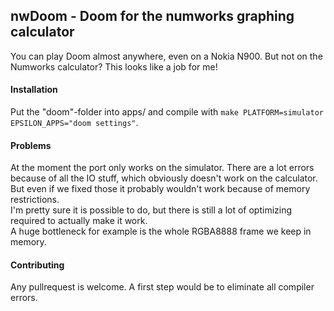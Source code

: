 ## nwDoom - Doom for the numworks graphing calculator

You can play Doom almost anywhere, even on a Nokia N900. But not on the Numworks calculator? This looks like a job for me! 


#### Installation

Put the "doom"-folder into apps/ and compile with `make PLATFORM=simulator EPSILON_APPS="doom settings"`.

#### Problems

At the moment the port only works on the simulator. There are a lot errors because of all the IO stuff, which obviously doesn't work on the calculator. But even if we fixed those it probably wouldn't work because of memory restrictions.  
I'm pretty sure it is possible to do, but there is still a lot of optimizing required to actually make it work.  
A huge bottleneck for example is the whole RGBA8888 frame we keep in memory.


#### Contributing
Any pullrequest is welcome. A first step would be to eliminate all compiler errors.

